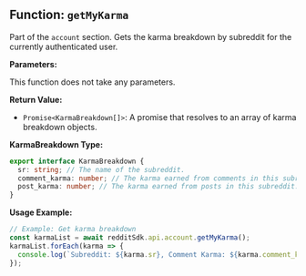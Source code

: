## Function: `getMyKarma`

Part of the `account` section. Gets the karma breakdown by subreddit for the currently authenticated user.

**Parameters:**

This function does not take any parameters.

**Return Value:**

- `Promise<KarmaBreakdown[]>`: A promise that resolves to an array of karma breakdown objects.

**KarmaBreakdown Type:**

```typescript
export interface KarmaBreakdown {
  sr: string; // The name of the subreddit.
  comment_karma: number; // The karma earned from comments in this subreddit.
  post_karma: number; // The karma earned from posts in this subreddit.
}
```

**Usage Example:**

```typescript
// Example: Get karma breakdown
const karmaList = await redditSdk.api.account.getMyKarma();
karmaList.forEach(karma => {
  console.log(`Subreddit: ${karma.sr}, Comment Karma: ${karma.comment_karma}, Post Karma: ${karma.post_karma}`);
});
``` 